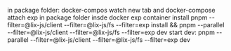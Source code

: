 in package folder:
docker-compos watch
new tab and docker-compose attach exp
in package folder insde docker exp container
install pnpm --filter=@lix-js/client --filter=@lix-js/fs --filter=exp install && pnpm --parallel --filter=@lix-js/client --filter=@lix-js/fs --filter=exp dev
start dev: pnpm --parallel --filter=@lix-js/client --filter=@lix-js/fs --filter=exp dev
